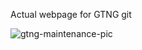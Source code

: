 Actual webpage for GTNG
git 

![gtng-maintenance-pic](https://user-images.githubusercontent.com/26694930/37315354-9c79c4a4-262f-11e8-9da2-9a7cadb0a02e.gif)
